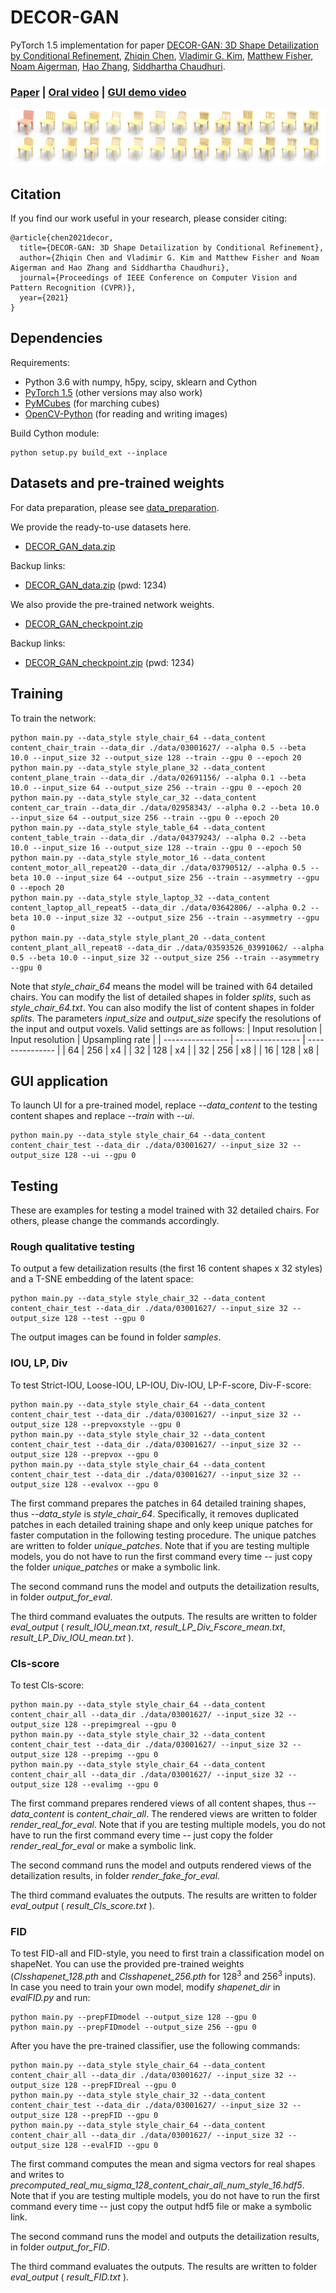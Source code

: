# DECOR-GAN
PyTorch 1.5 implementation for paper [DECOR-GAN: 3D Shape Detailization by Conditional Refinement](https://arxiv.org/abs/2012.09159), [Zhiqin Chen](https://czq142857.github.io/), [Vladimir G. Kim](http://www.vovakim.com/), [Matthew Fisher](https://techmatt.github.io/), [Noam Aigerman](https://noamaig.github.io/), [Hao Zhang](http://www.cs.sfu.ca/~haoz/), [Siddhartha Chaudhuri](https://www.cse.iitb.ac.in/~sidch/).

### [Paper](https://arxiv.org/abs/2012.09159)  |   [Oral video](?)  |   [GUI demo video](https://youtu.be/xIQ0aslpn8g)

<img src='teaser.png' />

## Citation
If you find our work useful in your research, please consider citing:

	@article{chen2021decor,
	  title={DECOR-GAN: 3D Shape Detailization by Conditional Refinement},
	  author={Zhiqin Chen and Vladimir G. Kim and Matthew Fisher and Noam Aigerman and Hao Zhang and Siddhartha Chaudhuri},
	  journal={Proceedings of IEEE Conference on Computer Vision and Pattern Recognition (CVPR)},
	  year={2021}
	}

## Dependencies
Requirements:
- Python 3.6 with numpy, h5py, scipy, sklearn and Cython
- [PyTorch 1.5](https://pytorch.org/get-started/locally/) (other versions may also work)
- [PyMCubes](https://github.com/pmneila/PyMCubes) (for marching cubes)
- [OpenCV-Python](https://opencv-python-tutroals.readthedocs.io/en/latest/) (for reading and writing images)

Build Cython module:
```
python setup.py build_ext --inplace
```

## Datasets and pre-trained weights
For data preparation, please see [data_preparation](https://github.com/czq142857/DECOR-GAN/tree/master/data_preparation).

We provide the ready-to-use datasets here.

- [DECOR_GAN_data.zip](https://drive.google.com/file/d/1rBqRrVnQ0kM5wCpDmrVUDeH2N35drLdL/view?usp=sharing)

Backup links:

- [DECOR_GAN_data.zip](https://pan.baidu.com/s/134IlCc6S3PJGTHQxPVy5eA) (pwd: 1234)

We also provide the pre-trained network weights.

- [DECOR_GAN_checkpoint.zip](https://drive.google.com/file/d/1FFvfHbVTrX5tFEil1W-3gfF3FeY76thb/view?usp=sharing)

Backup links:

- [DECOR_GAN_checkpoint.zip](https://pan.baidu.com/s/1YHxJESG3Zg2EHPupV2_PAA) (pwd: 1234)


## Training

To train the network:
```
python main.py --data_style style_chair_64 --data_content content_chair_train --data_dir ./data/03001627/ --alpha 0.5 --beta 10.0 --input_size 32 --output_size 128 --train --gpu 0 --epoch 20
python main.py --data_style style_plane_32 --data_content content_plane_train --data_dir ./data/02691156/ --alpha 0.1 --beta 10.0 --input_size 64 --output_size 256 --train --gpu 0 --epoch 20
python main.py --data_style style_car_32 --data_content content_car_train --data_dir ./data/02958343/ --alpha 0.2 --beta 10.0 --input_size 64 --output_size 256 --train --gpu 0 --epoch 20
python main.py --data_style style_table_64 --data_content content_table_train --data_dir ./data/04379243/ --alpha 0.2 --beta 10.0 --input_size 16 --output_size 128 --train --gpu 0 --epoch 50
python main.py --data_style style_motor_16 --data_content content_motor_all_repeat20 --data_dir ./data/03790512/ --alpha 0.5 --beta 10.0 --input_size 64 --output_size 256 --train --asymmetry --gpu 0 --epoch 20
python main.py --data_style style_laptop_32 --data_content content_laptop_all_repeat5 --data_dir ./data/03642806/ --alpha 0.2 --beta 10.0 --input_size 32 --output_size 256 --train --asymmetry --gpu 0
python main.py --data_style style_plant_20 --data_content content_plant_all_repeat8 --data_dir ./data/03593526_03991062/ --alpha 0.5 --beta 10.0 --input_size 32 --output_size 256 --train --asymmetry --gpu 0
```
Note that *style_chair_64* means the model will be trained with 64 detailed chairs. You can modify the list of detailed shapes in folder *splits*, such as *style_chair_64.txt*. You can also modify the list of content shapes in folder *splits*. The parameters *input_size* and *output_size* specify the resolutions of the input and output voxels. Valid settings are as follows:
| Input resolution | Input resolution | Upsampling rate |
| ---------------- | ---------------- | --------------- |
| 64               | 256              | x4              |
| 32               | 128              | x4              |
| 32               | 256              | x8              |
| 16               | 128              | x8              |

## GUI application

To launch UI for a pre-trained model, replace *--data_content* to the testing content shapes and replace *--train* with *--ui*.
```
python main.py --data_style style_chair_64 --data_content content_chair_test --data_dir ./data/03001627/ --input_size 32 --output_size 128 --ui --gpu 0
```

## Testing

These are examples for testing a model trained with 32 detailed chairs. For others, please change the commands accordingly.


### Rough qualitative testing
To output a few detailization results (the first 16 content shapes x 32 styles) and a T-SNE embedding of the latent space:
```
python main.py --data_style style_chair_32 --data_content content_chair_test --data_dir ./data/03001627/ --input_size 32 --output_size 128 --test --gpu 0
```
The output images can be found in folder *samples*.


### IOU, LP, Div
To test Strict-IOU, Loose-IOU, LP-IOU, Div-IOU, LP-F-score, Div-F-score:
```
python main.py --data_style style_chair_64 --data_content content_chair_test --data_dir ./data/03001627/ --input_size 32 --output_size 128 --prepvoxstyle --gpu 0
python main.py --data_style style_chair_32 --data_content content_chair_test --data_dir ./data/03001627/ --input_size 32 --output_size 128 --prepvox --gpu 0
python main.py --data_style style_chair_64 --data_content content_chair_test --data_dir ./data/03001627/ --input_size 32 --output_size 128 --evalvox --gpu 0
```
The first command prepares the patches in 64 detailed training shapes, thus *--data_style* is *style_chair_64*. Specifically, it removes duplicated patches in each detailed training shape and only keep unique patches for faster computation in the following testing procedure. The unique patches are written to folder *unique_patches*. Note that if you are testing multiple models, you do not have to run the first command every time -- just copy the folder *unique_patches* or make a symbolic link.

The second command runs the model and outputs the detailization results, in folder *output_for_eval*.

The third command evaluates the outputs. The results are written to folder *eval_output* ( *result_IOU_mean.txt*, *result_LP_Div_Fscore_mean.txt*, *result_LP_Div_IOU_mean.txt* ).


### Cls-score
To test Cls-score:
```
python main.py --data_style style_chair_64 --data_content content_chair_all --data_dir ./data/03001627/ --input_size 32 --output_size 128 --prepimgreal --gpu 0
python main.py --data_style style_chair_32 --data_content content_chair_test --data_dir ./data/03001627/ --input_size 32 --output_size 128 --prepimg --gpu 0
python main.py --data_style style_chair_64 --data_content content_chair_all --data_dir ./data/03001627/ --input_size 32 --output_size 128 --evalimg --gpu 0
```
The first command prepares rendered views of all content shapes, thus *--data_content* is *content_chair_all*. The rendered views are written to folder *render_real_for_eval*. Note that if you are testing multiple models, you do not have to run the first command every time -- just copy the folder *render_real_for_eval* or make a symbolic link.

The second command runs the model and outputs rendered views of the detailization results, in folder *render_fake_for_eval*.

The third command evaluates the outputs. The results are written to folder *eval_output* ( *result_Cls_score.txt* ).


### FID
To test FID-all and FID-style, you need to first train a classification model on shapeNet. You can use the provided pre-trained weights (*Clsshapenet_128.pth* and *Clsshapenet_256.pth* for 128<sup>3</sup> and 256<sup>3</sup> inputs). In case you need to train your own model, modify *shapenet_dir* in *evalFID.py* and run:
```
python main.py --prepFIDmodel --output_size 128 --gpu 0
python main.py --prepFIDmodel --output_size 256 --gpu 0
```

After you have the pre-trained classifier, use the following commands:
```
python main.py --data_style style_chair_64 --data_content content_chair_all --data_dir ./data/03001627/ --input_size 32 --output_size 128 --prepFIDreal --gpu 0
python main.py --data_style style_chair_32 --data_content content_chair_test --data_dir ./data/03001627/ --input_size 32 --output_size 128 --prepFID --gpu 0
python main.py --data_style style_chair_64 --data_content content_chair_all --data_dir ./data/03001627/ --input_size 32 --output_size 128 --evalFID --gpu 0
```
The first command computes the mean and sigma vectors for real shapes and writes to *precomputed_real_mu_sigma_128_content_chair_all_num_style_16.hdf5*. Note that if you are testing multiple models, you do not have to run the first command every time -- just copy the output hdf5 file or make a symbolic link.

The second command runs the model and outputs the detailization results, in folder *output_for_FID*.

The third command evaluates the outputs. The results are written to folder *eval_output* ( *result_FID.txt* ).







